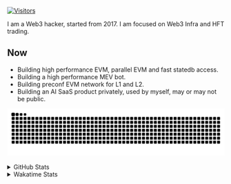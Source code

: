 <!-- markdownlint-disable MD041 MD010 MD033 -->
[![Visitors](https://api.visitorbadge.io/api/daily?path=Akagi201%2FAkagi201&label=Visitors%20Today&countColor=%2337d67a)](https://visitorbadge.io/status?path=Akagi201%2FAkagi201)

I am a Web3 hacker, started from 2017. I am focused on Web3 Infra and HFT trading.

## Now

* Building high performance EVM, parallel EVM and fast statedb access.
* Building a high performance MEV bot.
* Building preconf EVM network for L1 and L2.
* Building an AI SaaS product privately, used by myself, may or may not be public.

[![github contribution grid snake animation](https://raw.githubusercontent.com/Akagi201/Akagi201/output/github-contribution-grid-snake.svg#gh-light-mode-only)](https://github.com/Akagi201)

<details>
<summary>GitHub Stats</summary>
  <a href="https://github.com/Akagi201"><img alt="Profile Detail" src="https://raw.githubusercontent.com/Akagi201/Akagi201/master/profile-summary-card-output/dracula/0-profile-details.svg" /></a>
  <a href="https://github.com/Akagi201"><img alt="Github Stats" src="https://raw.githubusercontent.com/Akagi201/Akagi201/master/profile-summary-card-output/dracula/3-stats.svg" /></a>
  <a href="https://github.com/Akagi201"><img alt="Lang By Commits" src="https://raw.githubusercontent.com/Akagi201/Akagi201/master/profile-summary-card-output/dracula/2-most-commit-language.svg" /></a>
</details>

<details>
<summary>Wakatime Stats</summary>
<br>

<!--START_SECTION:waka-->

```txt
From: 16 October 2024 - To: 23 October 2024

Total Time: 46 hrs 17 mins

Other        28 hrs 30 mins  ███████████████▒░░░░░░░░░   61.57 %
Rust         7 hrs 7 mins    ████░░░░░░░░░░░░░░░░░░░░░   15.39 %
Go           2 hrs 59 mins   █▓░░░░░░░░░░░░░░░░░░░░░░░   06.46 %
sh           2 hrs 55 mins   █▓░░░░░░░░░░░░░░░░░░░░░░░   06.32 %
YAML         1 hr 7 mins     ▓░░░░░░░░░░░░░░░░░░░░░░░░   02.43 %
Markdown     39 mins         ▒░░░░░░░░░░░░░░░░░░░░░░░░   01.43 %
TypeScript   30 mins         ▒░░░░░░░░░░░░░░░░░░░░░░░░   01.10 %
JSON         30 mins         ▒░░░░░░░░░░░░░░░░░░░░░░░░   01.08 %
Bash         27 mins         ▒░░░░░░░░░░░░░░░░░░░░░░░░   01.00 %
TOML         27 mins         ▒░░░░░░░░░░░░░░░░░░░░░░░░   00.99 %
```

<!--END_SECTION:waka-->

</details>
